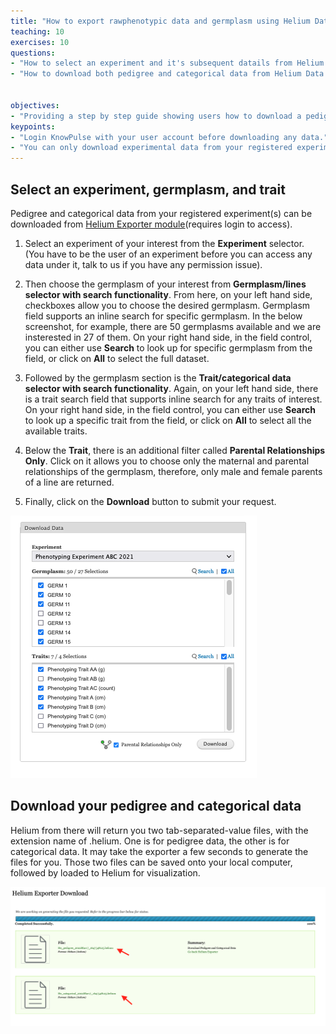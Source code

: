 ```yaml
---
title: "How to export rawphenotypic data and germplasm using Helium Data Exporter"
teaching: 10
exercises: 10
questions:
- "How to select an experiment and it's subsequent datails from Helium Data Exporter?"
- "How to download both pedigree and categorical data from Helium Data Exporter?"


objectives:
- "Providing a step by step guide showing users how to download a pedigree file and a categorical file from an experiment of interest from KnowPulse. "
keypoints:
- "Login KnowPulse with your user account before downloading any data."
- "You can only download experimental data from your registered experiment."
---
```

## Select an experiment, germplasm, and trait

Pedigree and categorical data from your registered experiment(s) can be downloaded from [Helium Exporter module](https://knowpulse.usask.ca/helium-exporter)(requires login to access).


1. Select an experiment of your interest from the **Experiment** selector. (You have to be the user of an experiment before you can access any data under it, talk to us if you have any permission issue).
 
2. Then choose the germplasm of your interest from **Germplasm/lines selector with search functionality**.  From here, on your left hand side, checkboxes allow you to choose the desired germplasm. Germplasm field supports an inline search for specific germplasm. In the below screenshot, for example, there are 50 germplasms available and we are insterested in 27 of them. On your right hand side, in the field control, you can either use **Search** to look up for specific germplasm from the field, or click on **All** to select the full dataset. 


3. Followed by the germplasm section is the **Trait/categorical data selector with search functionality**. Again, on your left hand side, there is a trait search field that supports inline search for any traits of interest. On your right hand side, in the field control, you can either use **Search** to look up a specific trait from the field, or click on **All** to select all the available traits.

4. Below the **Trait**, there is an additional filter called **Parental Relationships Only**. Click on it allows you to choose only the maternal and parental relationships of the germplasm, therefore, only male and female parents of a line are returned. 

5. Finally, click on the **Download** button to submit your request. 

![Screenshot of main code listing](../fig/helium-exporter-11.png)

## Download your pedigree and categorical data

Helium from there will return you two tab-separated-value files, with the extension name of .helium. One is for pedigree data, the other is for categorical data. It may take the exporter a few seconds to generate the files for you. Those two files can be saved onto your local computer, followed by loaded to Helium for visualization.

![Screenshot of main code listing](../fig/helium-exporter-3.png)


